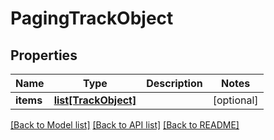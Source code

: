 # PagingTrackObject

## Properties
Name | Type | Description | Notes
------------ | ------------- | ------------- | -------------
**items** | [**list[TrackObject]**](TrackObject.md) |  | [optional] 

[[Back to Model list]](../README.md#documentation-for-models) [[Back to API list]](../README.md#documentation-for-api-endpoints) [[Back to README]](../README.md)

